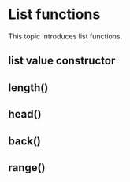# List functions

This topic introduces list functions.

## list value constructor

## length()

## head()

## back()

## range()